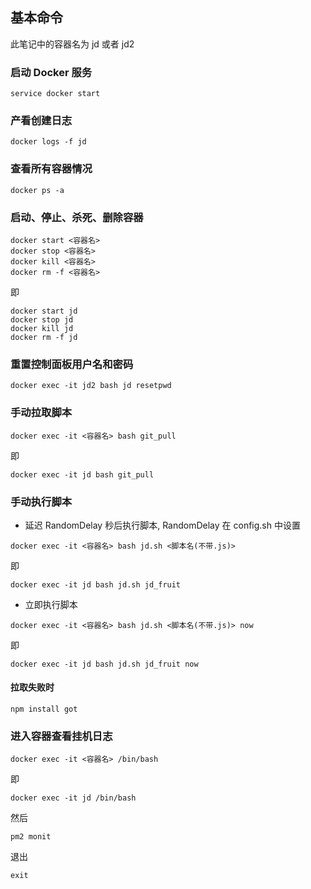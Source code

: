 ## 基本命令

此笔记中的容器名为 jd 或者 jd2

### 启动 Docker 服务

`service docker start`

### 产看创建日志

`docker logs -f jd`

### 查看所有容器情况

`docker ps -a`

### 启动、停止、杀死、删除容器

```
docker start <容器名>
docker stop <容器名>
docker kill <容器名>
docker rm -f <容器名>
```

即

```
docker start jd
docker stop jd
docker kill jd
docker rm -f jd
```

### 重置控制面板用户名和密码

`docker exec -it jd2 bash jd resetpwd`

### 手动拉取脚本

`docker exec -it <容器名> bash git_pull`

即

`docker exec -it jd bash git_pull`

### 手动执行脚本

- 延迟 RandomDelay 秒后执行脚本, RandomDelay 在 config.sh 中设置

`docker exec -it <容器名> bash jd.sh <脚本名(不带.js)>`

即

`docker exec -it jd bash jd.sh jd_fruit`

- 立即执行脚本

`docker exec -it <容器名> bash jd.sh <脚本名(不带.js)> now`

即

`docker exec -it jd bash jd.sh jd_fruit now`

#### 拉取失败时

`npm install got`

### 进入容器查看挂机日志

`docker exec -it <容器名> /bin/bash`

即

`docker exec -it jd /bin/bash`

然后

`pm2 monit`

退出

`exit`

